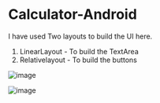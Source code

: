 # Calculator-Android

I have used Two layouts to build the UI here.
1. LinearLayout - To build the TextArea
2. Relativelayout - To build the buttons

![image](https://user-images.githubusercontent.com/68678264/159341570-4752dbb9-3015-4560-85bd-f7d658f87781.png)


![image](https://user-images.githubusercontent.com/68678264/159341102-f022861a-986a-4148-bf16-b176eecfe4bd.png)
